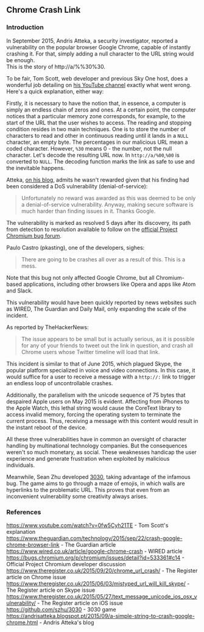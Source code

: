 ## Chrome Crash Link

### Introduction
In September 2015, Andris Atteka, a security investigator, reported a vulnerability on the popular browser Google Chrome, capable of instantly crashing it. For that, simply adding a null character to the URL string would be enough.  
This is the story of http://a/%%30%30.

To be fair, Tom Scott, web developer and previous Sky One host, does a wonderful job detailing on [his YouTube channel](https://www.youtube.com/watch?v=0fw5Cyh21TE) exactly what went wrong. Here's a quick explanation, either way:  

Firstly, it is necessary to have the notion that, in essence, a computer is simply an endless chain of zeros and ones. At a certain point, the computer notices that a particular memory zone corresponds, for example, to the start of the URL that the user wishes to access. The reading and stopping condition resides in two main techniques. One is to store the number of characters to read and other in continuous reading until it lands in a `NULL` character, an empty byte.
The percentages in our malicious URL mean a coded character. However, `%30` means 0 - the number, not the null character. Let's decode the resulting URL now. In `http://a/%00`,`%00` is converted to `NULL`. The decoding function marks the link as safe to use and the inevitable happens.  

Atteka, [on his blog](https://andrisatteka.blogspot.pt/2015/09/a-simple-string-to-crash-google-chrome.html), admits he wasn't rewarded given that his finding had been considered a DoS vulnerability (denial-of-service):

> Unfortunately no reward was awarded as this was deemed to be only a denial-of-service vulnerability. Anyway, making secure software is much harder than finding issues in it. Thanks Google.

The vulnerability is marked as resolved 5 days after its discovery, its path from detection to resolution available to follow on the [official Project Chromium bug forum](https://bugs.chromium.org/p/chromium/issues/detail?id=533361#c14).

Paulo Castro (pkasting), one of the developers, sighes:
> There are going to be crashes all over as a result of this. This is a mess.  

Note that this bug not only affected Google Chrome, but all Chromium-based applications, including other browsers like Opera and apps like Atom and Slack.

This vulnerability would have been quickly reported by news websites such as WIRED, The Guardian and Daily Mail, only expanding the scale of the incident.

As reported by TheHackerNews:
> The issue appears to be small but is actually serious, as it is possible for any of your friends to tweet out the link in question, and crash all Chrome users whose Twitter timeline will load that link.  

This incident is similar to that of June 2015, which plagued Skype, the popular platform specialized in voice and video connections. In this case, it would suffice for a user to receive a message with a `http://:` link to trigger an endless loop of uncontrollable crashes.

Additionally, the parallelism with the unicode sequence of 75 bytes that despaired Apple users on May 2015 is evident. Affecting from iPhones to the Apple Watch, this lethal string would cause the CoreText library to access invalid memory, forcing the operating system to terminate the current process. Thus, receiving a message with this content would result in the instant reboot of the device.

All these three vulnerabilities have in common an oversight of character handling by multinational technology companies. But the consequences weren't so much monetary, as social. These weaknesses handicap the user experience and generate frustration when exploited by malicious individuals.

Meanwhile, Sean Zhu developed [3030](https://github.com/szhu/3030), taking advantage of the infamous bug. The game aims to go through a maze of emojis, in which walls are hyperlinks to the problematic URL. This proves that even from an inconvenient vulnerability some creativity always arises.

### References
https://www.youtube.com/watch?v=0fw5Cyh21TE - Tom Scott's explanation  
https://www.theguardian.com/technology/2015/sep/22/crash-google-chrome-browser-link - The Guardian article  
https://www.wired.co.uk/article/google-chrome-crash - WIRED article  
https://bugs.chromium.org/p/chromium/issues/detail?id=533361#c14 - Official Project Chromium developer discussion  
https://www.theregister.co.uk/2015/09/20/chrome_url_crash/ - The Register article on Chrome issue
https://www.theregister.co.uk/2015/06/03/mistyped_url_will_kill_skype/ - The Register article on Skype issue
https://www.theregister.co.uk/2015/05/27/text_message_unicode_ios_osx_vulnerability/ - The Register article on iOS issue  
https://github.com/szhu/3030 - 3030 game  
https://andrisatteka.blogspot.pt/2015/09/a-simple-string-to-crash-google-chrome.html - Andris Atteka's blog


